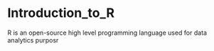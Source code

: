 # Introduction_to_R
R is an open-source high level programming language used for data analytics purposr
